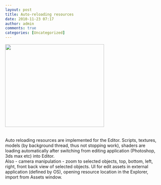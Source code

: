 ```yaml
---
layout: post
title: Auto-reloading resources
date: 2010-11-23 07:17
author: admin
comments: true
categories: [Uncategorized]
---
```

<a onblur="try {parent.deselectBloggerImageGracefully();} catch(e) {}" href="http://3.bp.blogspot.com/_LfYx03jjmdk/TOt3qlKvCfI/AAAAAAAABCU/juUAbdR0Qfs/s1600/editor4.jpg"><img style="cursor:pointer; cursor:hand;width: 320px; height: 267px;" src="http://3.bp.blogspot.com/_LfYx03jjmdk/TOt3qlKvCfI/AAAAAAAABCU/juUAbdR0Qfs/s320/editor4.jpg" border="0" alt="" id="BLOGGER_PHOTO_ID_5542655339824876018" /></a><br /> <br />  <br /> Auto reloading resources are implemented for the Editor. Scripts, textures, models (by background thread, thus not stopping work), shaders are loading automatically after switching from editing application (Photoshop, 3ds max etc) into Editor. <br />  Also - camera manipulation - zoom to selected objects, top, bottom, left, right, front back view of selected objects. UI for edit assets in external application (defined by OS), opening resource location in the Explorer, import from Assets window.  <br />
